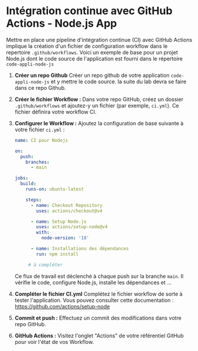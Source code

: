 # Intégration continue avec GitHub Actions - Node.js App 

Mettre en place une pipeline d'intégration continue (CI) avec GitHub Actions implique la création d'un fichier de configuration workflow dans le repertoire `.github/workflows`.
Voici un exemple de base pour un projet Node.js dont le code source de l'application est fourni dans le répertoire `code-appli-node-js`

1. **Créer un repo Github**
   Créer un repo github de votre application `code-appli-node-js` et y mettre le code source. la suite du lab devra se faire dans ce repo Github.

2.  **Créer le fichier Workflow :**
   Dans votre repo GitHub, créez un dossier `.github/workflows` et ajoutez-y un fichier (par exemple, `ci.yml`). Ce fichier définira votre workflow CI.

3. **Configurer le Workflow :**
   Ajoutez la configuration de base suivante à votre fichier `ci.yml` :

   ```yaml
   name: CI pour Nodejs

   on:
     push:
       branches:
         - main

   jobs:
     build:
       runs-on: ubuntu-latest

       steps:
         - name: Checkout Repository
           uses: actions/checkout@v4

         - name: Setup Node.js
           uses: actions/setup-node@v4
           with:
             node-version: '18'

         - name: Installations des dépendances
           run: npm install

        # à compléter
   ```

   Ce flux de travail est déclenché à chaque push sur la branche `main`. Il vérifie le code, configure Node.js, installe les dépendances et ...

4. **Compléter le fichier CI.yml**
   Complétez le fichier workflow de sorte à tester l'application.
   Vous pouvez consulter cette documentation : https://github.com/actions/setup-node 

5. **Commit et push :**
   Effectuez un commit des modifications dans votre repo GitHub.

6. **GitHub Actions :**
   Visitez l'onglet "Actions" de votre référentiel GitHub pour voir l'état de vos Workflow.
